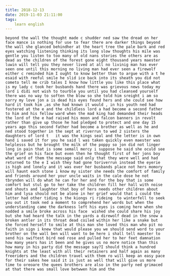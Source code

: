 ```yaml
---
title: 2018-12-13
date: 2019-11-03 21:11:00
tags:
    learn english
---
```

	beyond the wall the thought made c shudder ned saw the dread on her face mance is nothing for use to fear there are darker things beyond the wall she glanced behindher at the heart tree the pale bark and red eyes watching listening thinking its long slow thoughts his mile was gentle you listen to too many of old nans stories the others are as dead as the children of the forest gone eight thousand years maester luwin will tell you they never lived at all no livinig man has ever seen one until this morning no living man had ever seen a firewolf either c reminded him I ought to know better than to argue with a t he esaid with reeful smile he slid ice back into its sheath you did not cometo tell me crib tales I know how little you like this place what is my lady c took her busbands hand there was grievous news today my lord i didi not wish to tourble you until you had cleansed yourself there was no way to soften the blow so she told him sreight i am so sorry my love jon a is dead his eyes found hers and she could see how hard it took him ,as she had known it would , in his youth ned had fostered at the e and the childless lord a had become a second father to him and his fellow ward when the mad king had demanded their heads the lord of the e had raised his moon and falcon banners in revolt rather than give up those he had pledged to protect and one day 15 years ago this second father had become a brother as well as he and ned stood together in the sept at riverrun to wed 2 sisters the daughters of lord t 	it was the kings seal and the letter is in own hand i saved it for you he said l was taken quickly even maester was helplesss but he brought the milk of the poppy so jon did not linger long in pain that is some semall mercy i suppose he said she oculd see the grief on his face but even then he thought first of her jons boy what word of them the message said only that they were well and had returned to the e I wish they had gone toriverrun instead the eyerie is high and lonely and it was ever her busbands place not hers momory will haunt each stone i know my sister she needs the comfort of family and friends around her your uncle waits in the cale dose he not tbrynden will do what he can for her and for the boy that is some comfort but stul go to her take the children fill her hall with noise and shouts and laughter that boy of hers needs other children about him and lysa should not be alone in her grief would that i could the letter had other tiding s the kiongs ri rideing  to winterfell to seek you out it took ned a moment to comprehend her words but when the understanding came the darkness left his eyes is coming here when she nodded a smile broke across his face  wished she could share his joy but she had heard the talk in the yards a direwolf dead in the snow a broken antler in its throat dead coiled within her like a snake but she forced herself to smile at this man she loved this man who pit no faith in sign i knew that would please you we should send word to your brother on the wall ben will want to be here i shall tell maester to send his swiftest bird ned rose and pulled her to her feet damnation how many years has it been and he gives us no more notice than this how many in his party did the message say?I should think a hundred knights at the least with all their retainers and half again as many freeriders and the children travel with them ro will keep an easy pace for their sakes hee said it is just as well that will give us more time to oreoare the quees brothers are also in the party ned grimaced at that there was small love betwwen him and the